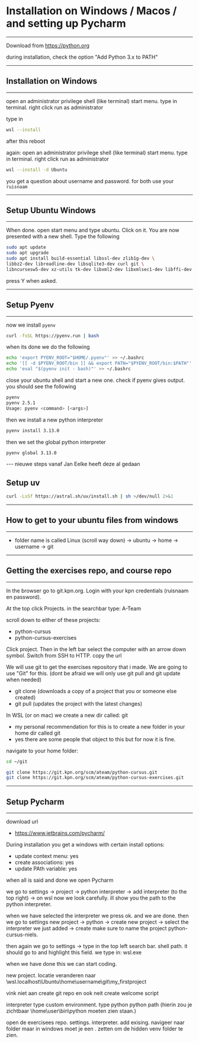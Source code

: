 # Installation on Windows / Macos / and setting up Pycharm
---
Download from <https://python.org>

during installation, check the option "Add Python 3.x to PATH"


<!--
why not use windows store version?

- does not automatically resolve the maximum path limit (260 characters)
  manual fix: regedit: set `HKEY_LOCAL_MACHINE\SYSTEM\CurrentControlSet\Control\FileSystem\LongPathsEnabled` to `1`
- does not put executables on PATH (instead of "flask" we have to run "python -m flask")
-->

---
## Installation on Windows
---
open an administrator privilege shell (like terminal) start menu. type in terminal. right click run as administrator

type in
```sh
wsl --install
```
after this reboot

again: open an administrator privilege shell (like terminal) start menu. type in terminal. right click run as administrator

```sh
wsl --install -d Ubuntu
```
you get a question about username and password.
for both use your `ruisnaam`

---
## Setup Ubuntu Windows
---

When done. open start menu and type ubuntu. Click on it.
You are now presented with a new shell. Type the following

```sh
sudo apt update
sudo apt upgrade
sudo apt install build-essential libssl-dev zlib1g-dev \
libbz2-dev libreadline-dev libsqlite3-dev curl git \
libncursesw5-dev xz-utils tk-dev libxml2-dev libxmlsec1-dev libffi-dev liblzma-dev
```
press Y when asked.

---
## Setup Pyenv
---

now we install `pyenv`
```sh
curl -fsSL https://pyenv.run | bash
```
when its done we do the following
```sh
echo 'export PYENV_ROOT="$HOME/.pyenv"' >> ~/.bashrc
echo '[[ -d $PYENV_ROOT/bin ]] && export PATH="$PYENV_ROOT/bin:$PATH"' >> ~/.bashrc
echo 'eval "$(pyenv init - bash)"' >> ~/.bashrc
```

close your ubuntu shell and start a new one.
check if pyenv gives output. you should see the following

```sh
pyenv
pyenv 2.5.1
Usage: pyenv <command> [<args>]
```

then we install a new python interpreter


```sh
pyenv install 3.13.0
```
then we set the global python interpreter
```sh
pyenv global 3.13.0
```

--- nieuwe steps vanaf Jan  Eelke heeft deze al gedaan
## Setup uv 
```sh
curl -LsSf https://astral.sh/uv/install.sh | sh >/dev/null 2>&1
```

---
## How to get to your ubuntu files from windows
---
- folder name is called Linux (scroll way down) -> ubuntu -> home -> username -> git

---
## Getting the exercises repo, and course repo
---
In the browser go to git.kpn.org.
Login with your kpn credentials (ruisnaam en password).

At the top click Projects.
in the searchbar type:  A-Team

scroll down to either of these projects:

- python-cursus
- python-cursus-exercises

Click project. Then in the left bar select the computer with an arrow down symbol.
Switch from SSH to HTTP. copy the url

We will use git to get the exercises repository that i made.
We are going to use "Git" for this.  (dont be afraid we will only use git pull and git update when needed)

- git clone      (downloads a copy of a project that you or someone else created)
- git pull       (updates the project with the latest changes) 

In WSL (or on mac) we create a new dir called: git
- my personal recommendation for this is to create a new folder in your home dir called git
- yes there are some people that object to this but for now it is fine.

navigate to your home folder:
```sh
cd ~/git

git clone https://git.kpn.org/scm/ateam/python-cursus.git
git clone https://git.kpn.org/scm/ateam/python-cursus-exercises.git
```

---
## Setup Pycharm
---

download url
- https://www.jetbrains.com/pycharm/

During installation you get a windows with certain install options:
- update context menu: yes
- create associations: yes
- update PAth variable: yes

when all is said and done we open Pycharm

we go to settings -> project -> python interpreter -> add interpreter (to the top right) -> on wsl
now we look carefully. ill show you the path to the python interpreter.

when we have selected the interpreter we press ok. and we are done.
then we go to settings new project -> python -> create new project -> select the interpreter we just added -> create
make sure to name the project  python-cursus-niels.

then again we go to settings -> type in the top left search bar. shell path. it should go to and highlight this field.
we type in:  wsl.exe

when we have done this we can start coding.


new project.  locatie veranderen naar \\wsl.localhost\Ubuntu\home\username\git\my_firstproject

vink niet aan create git repo en ook neit create welcome script

interpreter type custom environment.
type python
python path (hierin zou je zichtbaar \home\user\bin\python moeten zien staan.)


open de exercisees repo. settings. interpreter. add exising. navigeer naar folder maar in windows moet je een . zetten om de hidden venv folder te zien.
